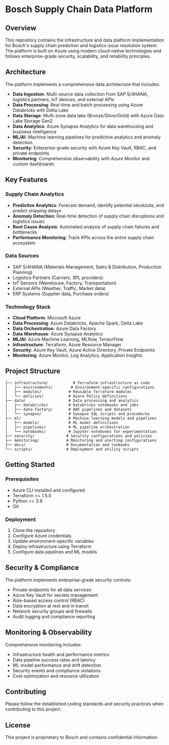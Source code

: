 # Bosch Supply Chain Data Platform

## Overview

This repository contains the infrastructure and data platform implementation for Bosch's supply chain prediction and logistics issue resolution system. The platform is built on Azure using modern cloud-native technologies and follows enterprise-grade security, scalability, and reliability principles.

## Architecture

The platform implements a comprehensive data architecture that includes:

- **Data Ingestion**: Multi-source data collection from SAP S/4HANA, logistics partners, IoT devices, and external APIs
- **Data Processing**: Real-time and batch processing using Azure Databricks with Delta Lake
- **Data Storage**: Multi-zone data lake (Bronze/Silver/Gold) with Azure Data Lake Storage Gen2
- **Data Analytics**: Azure Synapse Analytics for data warehousing and business intelligence
- **ML/AI**: Machine learning pipelines for predictive analytics and anomaly detection
- **Security**: Enterprise-grade security with Azure Key Vault, RBAC, and private endpoints
- **Monitoring**: Comprehensive observability with Azure Monitor and custom dashboards

## Key Features

### Supply Chain Analytics
- **Predictive Analytics**: Forecast demand, identify potential stockouts, and predict shipping delays
- **Anomaly Detection**: Real-time detection of supply chain disruptions and logistics issues
- **Root Cause Analysis**: Automated analysis of supply chain failures and bottlenecks
- **Performance Monitoring**: Track KPIs across the entire supply chain ecosystem

### Data Sources
- SAP S/4HANA (Materials Management, Sales & Distribution, Production Planning)
- Logistics Partners (Carriers, 3PL providers)
- IoT Sensors (Warehouse, Factory, Transportation)
- External APIs (Weather, Traffic, Market data)
- ERP Systems (Supplier data, Purchase orders)

### Technology Stack
- **Cloud Platform**: Microsoft Azure
- **Data Processing**: Azure Databricks, Apache Spark, Delta Lake
- **Data Orchestration**: Azure Data Factory
- **Data Warehouse**: Azure Synapse Analytics
- **ML/AI**: Azure Machine Learning, MLflow, TensorFlow
- **Infrastructure**: Terraform, Azure Resource Manager
- **Security**: Azure Key Vault, Azure Active Directory, Private Endpoints
- **Monitoring**: Azure Monitor, Log Analytics, Application Insights

## Project Structure

```
├── infrastructure/           # Terraform infrastructure as code
│   ├── environments/        # Environment-specific configurations
│   ├── modules/            # Reusable Terraform modules
│   └── policies/           # Azure Policy definitions
├── data/                   # Data processing and analytics
│   ├── databricks/         # Databricks notebooks and jobs
│   ├── data-factory/       # ADF pipelines and datasets
│   └── synapse/            # Synapse SQL scripts and procedures
├── ml/                     # Machine learning models and pipelines
│   ├── models/             # ML model definitions
│   ├── pipelines/          # ML pipeline orchestration
│   └── notebooks/          # Jupyter notebooks for experimentation
├── security/              # Security configurations and policies
├── monitoring/            # Monitoring and alerting configurations
├── docs/                  # Documentation and runbooks
└── scripts/               # Deployment and utility scripts
```

## Getting Started

### Prerequisites
- Azure CLI installed and configured
- Terraform >= 1.5.0
- Python >= 3.9
- Git

### Deployment
1. Clone the repository
2. Configure Azure credentials
3. Update environment-specific variables
4. Deploy infrastructure using Terraform
5. Configure data pipelines and ML models

## Security & Compliance

The platform implements enterprise-grade security controls:
- Private endpoints for all data services
- Azure Key Vault for secrets management
- Role-based access control (RBAC)
- Data encryption at rest and in transit
- Network security groups and firewalls
- Audit logging and compliance reporting

## Monitoring & Observability

Comprehensive monitoring includes:
- Infrastructure health and performance metrics
- Data pipeline success rates and latency
- ML model performance and drift detection
- Security events and compliance violations
- Cost optimization and resource utilization

## Contributing

Please follow the established coding standards and security practices when contributing to this project.

## License

This project is proprietary to Bosch and contains confidential information.
